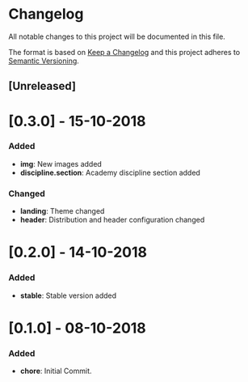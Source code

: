 # Changelog
All notable changes to this project will be documented in this file.

The format is based on [Keep a Changelog](http://keepachangelog.com/en/1.0.0/)
and this project adheres to [Semantic Versioning](http://semver.org/spec/v2.0.0.html).

## [Unreleased]

# [0.3.0] - 15-10-2018

### Added

* **img**: New images added
* **discipline.section**: Academy discipline section added

### Changed

* **landing**: Theme changed
* **header**: Distribution and header configuration changed

# [0.2.0] - 14-10-2018

### Added

* **stable**: Stable version added

# [0.1.0] - 08-10-2018

### Added

* **chore**: Initial Commit.